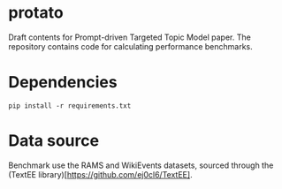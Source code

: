 # protato

Draft contents for Prompt-driven Targeted Topic Model paper. The repository contains code for calculating performance benchmarks.

# Dependencies

```pip install -r requirements.txt```

# Data source

Benchmark use the RAMS and WikiEvents datasets, sourced through the (TextEE library)[https://github.com/ej0cl6/TextEE].

